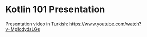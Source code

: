 # Kotlin 101 Presentation

Presentation video in Turkish: https://www.youtube.com/watch?v=MpIcdydsLGs

